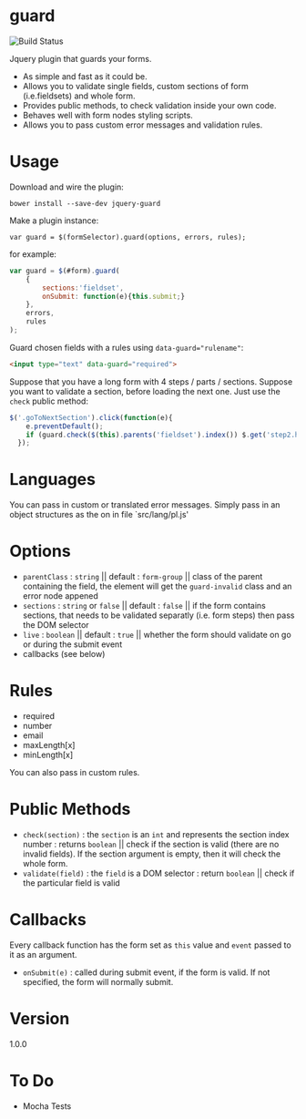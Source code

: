 # guard

![Build Status](https://travis-ci.org/mjarmoc/guard.svg?branch=master)

Jquery plugin that guards your forms.

* As simple and fast as it could be.
* Allows you to validate single fields, custom sections of form (i.e.fieldsets) and whole form.
* Provides public methods, to check validation inside your own code.
* Behaves well with form nodes styling scripts.
* Allows you to pass custom error messages and validation rules.

# Usage

Download and wire the plugin:

`bower install --save-dev jquery-guard`

Make a plugin instance:

`var guard = $(formSelector).guard(options, errors, rules);`

for example:

```js
var guard = $(#form).guard(
	{
		sections:'fieldset', 
		onSubmit: function(e){this.submit;}
	}, 
	errors, 
	rules
);
```

Guard chosen fields with a rules using `data-guard="rulename"`:

```html
<input type="text" data-guard="required">
```

Suppose that you have a long form with 4 steps / parts / sections. Suppose you want to validate a section, before loading the next one. Just use the `check` public method:

```js
$('.goToNextSection').click(function(e){
    e.preventDefault();
    if (guard.check($(this).parents('fieldset').index()) $.get('step2.html');
  });
```

# Languages
You can pass in custom or translated error messages. Simply pass in an object structures as the on in file `src/lang/pl.js'

# Options
* `parentClass` : `string` || default : `form-group` || class of the parent containing the field, the element will get the `guard-invalid` class and an error node appened
* `sections` : `string` or `false` || default : `false` || if the form contains sections, that needs to be validated separatly (i.e. form steps) then pass the DOM selector
* `live` : `boolean` || default : `true` || whether the form should validate on go or during the submit event
* callbacks (see below)

# Rules
* required
* number
* email
* maxLength[x]
* minLength[x]

You can also pass in custom rules.

# Public Methods
* `check(section)` : the `section` is an `int` and represents the section index number : returns `boolean` || check if the section is valid (there are no invalid fields). If the section argument is empty, then it will check the whole form.
* `validate(field)` : the `field` is a DOM selector : return `boolean` || check if the particular field is valid

# Callbacks
Every callback function has the form set as `this` value and `event` passed to it as an argument.
* `onSubmit(e)` : called during submit event, if the form is valid. If not specified, the form will normally submit.

# Version
1.0.0

# To Do
* Mocha Tests
